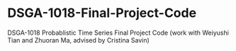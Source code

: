 # DSGA-1018-Final-Project-Code
DSGA-1018 Probablistic Time Series Final Project Code (work with Weiyushi Tian and Zhuoran Ma, advised by Cristina Savin)
